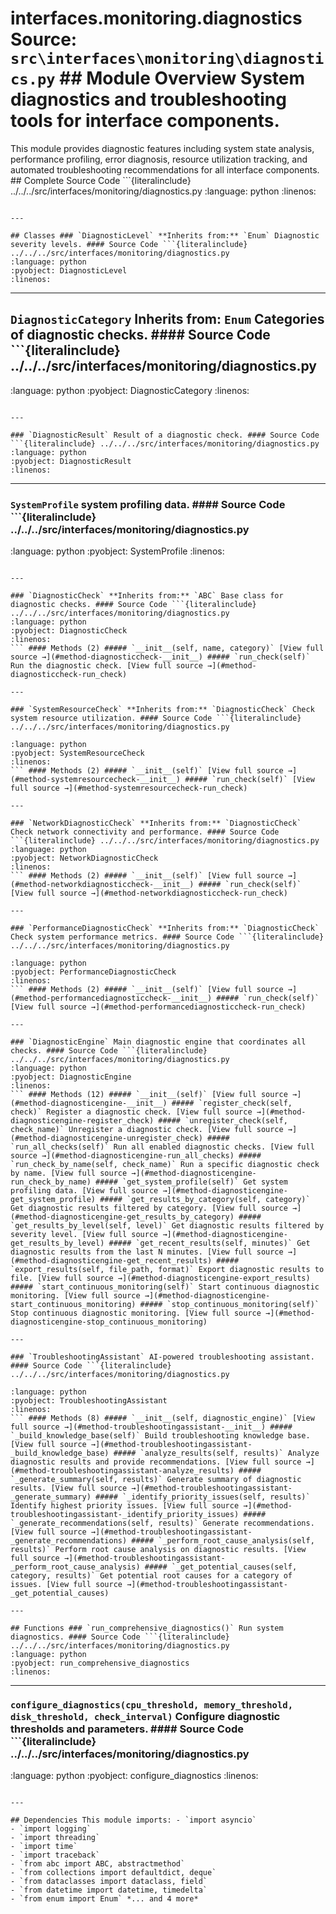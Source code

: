 # interfaces.monitoring.diagnostics **Source:** `src\interfaces\monitoring\diagnostics.py` ## Module Overview System diagnostics and troubleshooting tools for interface components.

This module provides diagnostic features including
system state analysis, performance profiling, error diagnosis,
resource utilization tracking, and automated troubleshooting
recommendations for all interface components. ## Complete Source Code ```{literalinclude} ../../../src/interfaces/monitoring/diagnostics.py
:language: python
:linenos:
```

---

## Classes ### `DiagnosticLevel` **Inherits from:** `Enum` Diagnostic severity levels. #### Source Code ```{literalinclude} ../../../src/interfaces/monitoring/diagnostics.py
:language: python
:pyobject: DiagnosticLevel
:linenos:
```

---

## `DiagnosticCategory` **Inherits from:** `Enum` Categories of diagnostic checks. #### Source Code ```{literalinclude} ../../../src/interfaces/monitoring/diagnostics.py

:language: python
:pyobject: DiagnosticCategory
:linenos:
```

---

### `DiagnosticResult` Result of a diagnostic check. #### Source Code ```{literalinclude} ../../../src/interfaces/monitoring/diagnostics.py
:language: python
:pyobject: DiagnosticResult
:linenos:
```

---

### `SystemProfile` system profiling data. #### Source Code ```{literalinclude} ../../../src/interfaces/monitoring/diagnostics.py

:language: python
:pyobject: SystemProfile
:linenos:
```

---

### `DiagnosticCheck` **Inherits from:** `ABC` Base class for diagnostic checks. #### Source Code ```{literalinclude} ../../../src/interfaces/monitoring/diagnostics.py
:language: python
:pyobject: DiagnosticCheck
:linenos:
``` #### Methods (2) ##### `__init__(self, name, category)` [View full source →](#method-diagnosticcheck-__init__) ##### `run_check(self)` Run the diagnostic check. [View full source →](#method-diagnosticcheck-run_check)

---

### `SystemResourceCheck` **Inherits from:** `DiagnosticCheck` Check system resource utilization. #### Source Code ```{literalinclude} ../../../src/interfaces/monitoring/diagnostics.py

:language: python
:pyobject: SystemResourceCheck
:linenos:
``` #### Methods (2) ##### `__init__(self)` [View full source →](#method-systemresourcecheck-__init__) ##### `run_check(self)` [View full source →](#method-systemresourcecheck-run_check)

---

### `NetworkDiagnosticCheck` **Inherits from:** `DiagnosticCheck` Check network connectivity and performance. #### Source Code ```{literalinclude} ../../../src/interfaces/monitoring/diagnostics.py
:language: python
:pyobject: NetworkDiagnosticCheck
:linenos:
``` #### Methods (2) ##### `__init__(self)` [View full source →](#method-networkdiagnosticcheck-__init__) ##### `run_check(self)` [View full source →](#method-networkdiagnosticcheck-run_check)

---

### `PerformanceDiagnosticCheck` **Inherits from:** `DiagnosticCheck` Check system performance metrics. #### Source Code ```{literalinclude} ../../../src/interfaces/monitoring/diagnostics.py

:language: python
:pyobject: PerformanceDiagnosticCheck
:linenos:
``` #### Methods (2) ##### `__init__(self)` [View full source →](#method-performancediagnosticcheck-__init__) ##### `run_check(self)` [View full source →](#method-performancediagnosticcheck-run_check)

---

### `DiagnosticEngine` Main diagnostic engine that coordinates all checks. #### Source Code ```{literalinclude} ../../../src/interfaces/monitoring/diagnostics.py
:language: python
:pyobject: DiagnosticEngine
:linenos:
``` #### Methods (12) ##### `__init__(self)` [View full source →](#method-diagnosticengine-__init__) ##### `register_check(self, check)` Register a diagnostic check. [View full source →](#method-diagnosticengine-register_check) ##### `unregister_check(self, check_name)` Unregister a diagnostic check. [View full source →](#method-diagnosticengine-unregister_check) ##### `run_all_checks(self)` Run all enabled diagnostic checks. [View full source →](#method-diagnosticengine-run_all_checks) ##### `run_check_by_name(self, check_name)` Run a specific diagnostic check by name. [View full source →](#method-diagnosticengine-run_check_by_name) ##### `get_system_profile(self)` Get system profiling data. [View full source →](#method-diagnosticengine-get_system_profile) ##### `get_results_by_category(self, category)` Get diagnostic results filtered by category. [View full source →](#method-diagnosticengine-get_results_by_category) ##### `get_results_by_level(self, level)` Get diagnostic results filtered by severity level. [View full source →](#method-diagnosticengine-get_results_by_level) ##### `get_recent_results(self, minutes)` Get diagnostic results from the last N minutes. [View full source →](#method-diagnosticengine-get_recent_results) ##### `export_results(self, file_path, format)` Export diagnostic results to file. [View full source →](#method-diagnosticengine-export_results) ##### `start_continuous_monitoring(self)` Start continuous diagnostic monitoring. [View full source →](#method-diagnosticengine-start_continuous_monitoring) ##### `stop_continuous_monitoring(self)` Stop continuous diagnostic monitoring. [View full source →](#method-diagnosticengine-stop_continuous_monitoring)

---

### `TroubleshootingAssistant` AI-powered troubleshooting assistant. #### Source Code ```{literalinclude} ../../../src/interfaces/monitoring/diagnostics.py

:language: python
:pyobject: TroubleshootingAssistant
:linenos:
``` #### Methods (8) ##### `__init__(self, diagnostic_engine)` [View full source →](#method-troubleshootingassistant-__init__) ##### `_build_knowledge_base(self)` Build troubleshooting knowledge base. [View full source →](#method-troubleshootingassistant-_build_knowledge_base) ##### `analyze_results(self, results)` Analyze diagnostic results and provide recommendations. [View full source →](#method-troubleshootingassistant-analyze_results) ##### `_generate_summary(self, results)` Generate summary of diagnostic results. [View full source →](#method-troubleshootingassistant-_generate_summary) ##### `_identify_priority_issues(self, results)` Identify highest priority issues. [View full source →](#method-troubleshootingassistant-_identify_priority_issues) ##### `_generate_recommendations(self, results)` Generate recommendations. [View full source →](#method-troubleshootingassistant-_generate_recommendations) ##### `_perform_root_cause_analysis(self, results)` Perform root cause analysis on diagnostic results. [View full source →](#method-troubleshootingassistant-_perform_root_cause_analysis) ##### `_get_potential_causes(self, category, results)` Get potential root causes for a category of issues. [View full source →](#method-troubleshootingassistant-_get_potential_causes)

---

## Functions ### `run_comprehensive_diagnostics()` Run system diagnostics. #### Source Code ```{literalinclude} ../../../src/interfaces/monitoring/diagnostics.py
:language: python
:pyobject: run_comprehensive_diagnostics
:linenos:
```

---

### `configure_diagnostics(cpu_threshold, memory_threshold, disk_threshold, check_interval)` Configure diagnostic thresholds and parameters. #### Source Code ```{literalinclude} ../../../src/interfaces/monitoring/diagnostics.py

:language: python
:pyobject: configure_diagnostics
:linenos:
```

---

## Dependencies This module imports: - `import asyncio`
- `import logging`
- `import threading`
- `import time`
- `import traceback`
- `from abc import ABC, abstractmethod`
- `from collections import defaultdict, deque`
- `from dataclasses import dataclass, field`
- `from datetime import datetime, timedelta`
- `from enum import Enum` *... and 4 more*

